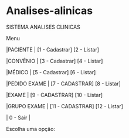 # Analises-alinicas

SISTEMA ANALISES CLINICAS

<p>Menu</p>

<p>|PACIENTE | [1 - Cadastrar] [2 - Listar]</p>
<p>|CONVÊNIO | [3 - Cadastrar] [4 - Listar]</p>
<p>|MÉDICO   | [5 - Cadastrar] [6 - Listar]</p>
<p>|PEDIDO EXAME | [7 - CADASTRAR] [8 - Listar]</p>
<p>|EXAME | [9 - CADASTRAR] [10 - Listar]</p>
<p>|GRUPO EXAME | [11 - CADASTRAR] [12 - Listar]</p>
<p>| 0 - Sair |</p>
<p>Escolha uma opção:</p>